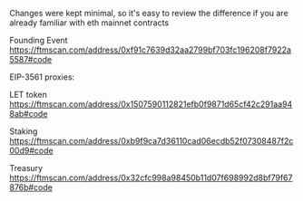 Changes were kept minimal, so it's easy to review the difference if you are already familiar with eth mainnet contracts

Founding Event https://ftmscan.com/address/0xf91c7639d32aa2799bf703fc196208f7922a5587#code





EIP-3561 proxies:

LET token https://ftmscan.com/address/0x1507590112821efb0f9871d65cf42c291aa948ab#code

Staking https://ftmscan.com/address/0xb9f9ca7d36110cad06ecdb52f07308487f2c00d9#code

Treasury https://ftmscan.com/address/0x32cfc998a98450b11d07f698992d8bf79f67876b#code
